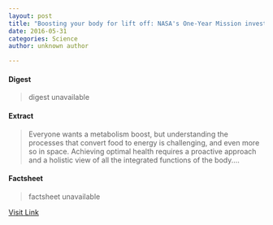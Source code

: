 ```yaml
---
layout: post
title: "Boosting your body for lift off: NASA's One-Year Mission investigates the metabolism"
date: 2016-05-31
categories: Science
author: unknown author

---
```



#### Digest
>digest unavailable

#### Extract
>Everyone wants a metabolism boost, but understanding the processes that convert food to energy is challenging, and even more so in space. Achieving optimal health requires a proactive approach and a holistic view of all the integrated functions of the body....

#### Factsheet
>factsheet unavailable

[Visit Link](http://phys.org/news/2015-08-boosting-body-nasa-one-year-mission.html)


